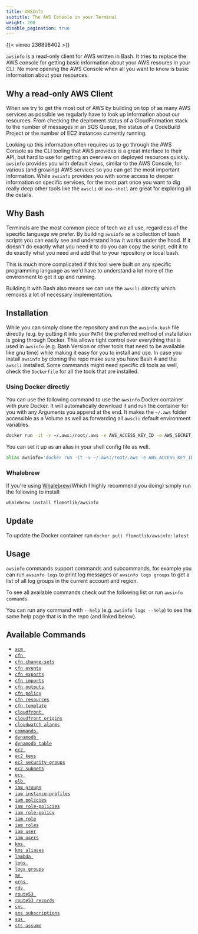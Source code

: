```yaml
---
title: AWSInfo
subtitle: The AWS Console in your Terminal
weight: 200
disable_pagination: true
---
```


{{< vimeo 236898402 >}}

`awsinfo` is a read-only client for AWS written in Bash. It tries to replace the AWS console for getting basic information about your AWS resoures in your CLI. No more opening the AWS Console when all you want to know is basic information about your resources.

## Why a read-only AWS Client
When we try to get the most out of AWS by building on top of as many AWS services as possible we regularly have to look up information about our resources. From checking the deploment status of a CloudFormation stack to the number of messages in an SQS Queue, the status of a CodeBuild Project or the number of EC2 instances currently running.

Looking up this information often requires us to go through the AWS Console as the CLI tooling that AWS provides is a great interface to their API, but hard to use for getting an overview on deployed resources quickly. `awsinfo` provides you with default views, similar to the AWS Console, for various (and growing) AWS services so you can get the most important information. While `awsinfo` provides you with some access to deeper information on specific services, for the most part once you want to dig really deep other tools like the `awscli` or `aws-shell` are great for exploring all the details.

## Why Bash

Terminals are the most common piece of tech we all use, regardless of the specific language we prefer. By building `awsinfo` as a collection of bash scripts you can easily see and understand how it works under the hood. If it doesn't do exactly what you need it to do you can copy the script, edit it to do exactly what you need and add that to your repository or local bash.

This is much more complicated if this tool were built on any specific programming language as we'd have to understand a lot more of the environment to get it up and running.

Building it with Bash also means we can use the `awscli` directly which removes a lot of necessary implementation.

## Installation

While you can simply clone the repository and run the `awsinfo.bash` file directly (e.g. by putting it into your `PATH`) the preferred method of installation is going through Docker. This allows tight control over everything that is used in `awsinfo` (e.g. Bash Version or other tools that need to be available like gnu time) while making it easy for you to install and use. In case you install `awsinfo` by cloning the repo make sure you have Bash 4 and the `awscli` installed. Some commands might need specific cli tools as well, check the `Dockerfile` for all the tools that are installed.

### Using Docker directly

You can use the following command to use the `awsinfo` Docker container with pure Docker. It will automatically download it and run the container for you with any Arguments you append at the end. It makes the `~/.aws` folder accessible as a Volume as well as forwarding all `awscli` default environment variables.

```bash
docker run -it -v ~/.aws:/root/.aws -e AWS_ACCESS_KEY_ID -e AWS_SECRET_ACCESS_KEY -e AWS_SESSION_TOKEN -e AWS_DEFAULT_REGION -e AWS_DEFAULT_PROFILE -e AWS_CONFIG_FILE flomotlik/awsinfo ARGUMENTS_FOR_AWSINFO
```

You can set it up as an alias in your shell config file as well.

```bash
alias awsinfo='docker run -it -v ~/.aws:/root/.aws -e AWS_ACCESS_KEY_ID -e AWS_SECRET_ACCESS_KEY -e AWS_SESSION_TOKEN -e AWS_DEFAULT_REGION -e AWS_DEFAULT_PROFILE -e AWS_CONFIG_FILE flomotlik/awsinfo'
```

### Whalebrew

If you're using [Whalebrew](https://github.com/bfirsh/whalebrew)(Which I highly recommend you doing) simply run the following to install:

```bash
whalebrew install flomotlik/awsinfo
```

## Update

To update the Docker container run `docker pull flomotlik/awsinfo:latest`

## Usage

`awsinfo` commands support commands and subcommands, for example you can run `awsinfo logs` to print log messages
or `awsinfo logs groups` to get a list of all log groups in the current account and region.

To see all available commands check out the following list or run `awsinfo commands`.

You can run any command with `--help` (e.g. `awsinfo logs --help`) to see the same help
page that is in the repo (and linked below).

## Available Commands

* [`acm `](scripts/commands/acm/index.md)
* [`cfn `](scripts/commands/cfn/index.md)
* [`cfn change-sets`](scripts/commands/cfn/change-sets.md)
* [`cfn events`](scripts/commands/cfn/events.md)
* [`cfn exports`](scripts/commands/cfn/exports.md)
* [`cfn imports`](scripts/commands/cfn/imports.md)
* [`cfn outputs`](scripts/commands/cfn/outputs.md)
* [`cfn policy`](scripts/commands/cfn/policy.md)
* [`cfn resources`](scripts/commands/cfn/resources.md)
* [`cfn template`](scripts/commands/cfn/template.md)
* [`cloudfront `](scripts/commands/cloudfront/index.md)
* [`cloudfront origins`](scripts/commands/cloudfront/origins.md)
* [`cloudwatch alarms`](scripts/commands/cloudwatch/alarms.md)
* [`commands `](scripts/commands/commands/index.md)
* [`dynamodb `](scripts/commands/dynamodb/index.md)
* [`dynamodb table`](scripts/commands/dynamodb/table.md)
* [`ec2 `](scripts/commands/ec2/index.md)
* [`ec2 keys`](scripts/commands/ec2/keys.md)
* [`ec2 security-groups`](scripts/commands/ec2/security-groups.md)
* [`ec2 subnets`](scripts/commands/ec2/subnets.md)
* [`ecs `](scripts/commands/ecs/index.md)
* [`elb `](scripts/commands/elb/index.md)
* [`iam groups`](scripts/commands/iam/groups.md)
* [`iam instance-profiles`](scripts/commands/iam/instance-profiles.md)
* [`iam policies`](scripts/commands/iam/policies.md)
* [`iam role-policies`](scripts/commands/iam/role-policies.md)
* [`iam role-policy`](scripts/commands/iam/role-policy.md)
* [`iam role`](scripts/commands/iam/role.md)
* [`iam roles`](scripts/commands/iam/roles.md)
* [`iam user`](scripts/commands/iam/user.md)
* [`iam users`](scripts/commands/iam/users.md)
* [`kms `](scripts/commands/kms/index.md)
* [`kms aliases`](scripts/commands/kms/aliases.md)
* [`lambda `](scripts/commands/lambda/index.md)
* [`logs `](scripts/commands/logs/index.md)
* [`logs groups`](scripts/commands/logs/groups.md)
* [`me `](scripts/commands/me/index.md)
* [`orgs `](scripts/commands/orgs/index.md)
* [`rds `](scripts/commands/rds/index.md)
* [`route53 `](scripts/commands/route53/index.md)
* [`route53 records`](scripts/commands/route53/records.md)
* [`sns `](scripts/commands/sns/index.md)
* [`sns subscriptions`](scripts/commands/sns/subscriptions.md)
* [`sqs `](scripts/commands/sqs/index.md)
* [`sts assume`](scripts/commands/sts/assume.md)
